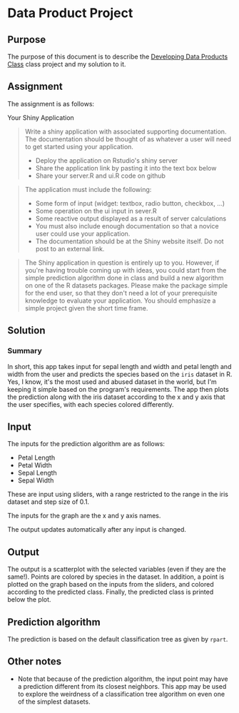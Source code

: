 Data Product Project
============================

Purpose
----------------------

The purpose of this document is to describe the [Developing Data Products Class](https://class.coursera.org/devdataprod-002) class project and my solution to it.

Assignment
-----------------------

The assignment is as follows:
>
Your Shiny Application

> Write a shiny application with associated supporting documentation. The documentation should be thought of as whatever a user will need to get started using your application.
>  * Deploy the application on Rstudio's shiny server
>  * Share the application link by pasting it into the text box below
>  * Share your server.R and ui.R code on github

>  The application must include the following:
>  * Some form of input (widget: textbox, radio button, checkbox, ...)
>  * Some operation on the ui input in sever.R
>  * Some reactive output displayed as a result of server calculations
>  * You must also include enough documentation so that a novice user could use your application.
>  * The documentation should be at the Shiny website itself. Do not post to an external link.

> The Shiny application in question is entirely up to you. However, if you're having trouble coming up with ideas, you could start from the simple prediction algorithm done in class and build a new algorithm on one of the R datasets packages. Please make the package simple for the end user, so that they don't need a lot of your prerequisite knowledge to evaluate your application. You should emphasize a simple project given the short time frame.

Solution
-----------------------

### Summary

In short, this app takes input for sepal length and width and petal length and width from the user and predicts the species based on the `iris` dataset in R. Yes, I know, it's the most used and abused dataset in the world, but I'm keeping it simple based on the program's requirements. The app then plots the prediction along with the iris dataset according to the x and y axis that the user specifies, with each species colored differently.

## Input

The inputs for the prediction algorithm are as follows:
* Petal Length
* Petal Width
* Sepal Length
* Sepal Width

These are input using sliders, with a range restricted to the range in the iris dataset and step size of 0.1.

The inputs for the graph are the x and y axis names.

The output updates automatically after any input is changed.

## Output

The output is a scatterplot with the selected variables (even if they are the same!). Points are colored by species in the dataset. In addition, a point is plotted on the graph based on the inputs from the sliders, and colored according to the predicted class. Finally, the predicted class is printed below the plot.

## Prediction algorithm

The prediction is based on the default classification tree as given by `rpart`.

## Other notes

* Note that because of the prediction algorithm, the input point may have a prediction different from its closest neighbors. This app may be used to explore the weirdness of a classification tree algorithm on even one of the simplest datasets.